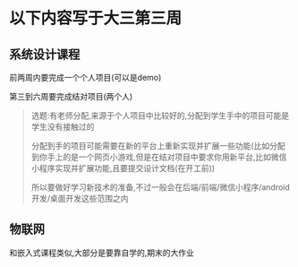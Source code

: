 # 以下内容写于大三第三周

## 系统设计课程

前两周内要完成一个个人项目(可以是demo)

第三到六周要完成结对项目(两个人)

> 选题:有老师分配,来源于个人项目中比较好的,分配到学生手中的项目可能是学生没有接触过的
>
> 分配到手的项目可能需要在新的平台上重新实现并扩展一些功能(比如分配到你手上的是一个网页小游戏,但是在结对项目中要求你用新平台,比如微信小程序实现并扩展功能,且要提交设计文档(在开工前))
>
> 所以要做好学习新技术的准备,不过一般会在后端/前端/微信小程序/android开发/桌面开发这些范围之内
>

## 物联网

和嵌入式课程类似,大部分是要靠自学的,期末的大作业
